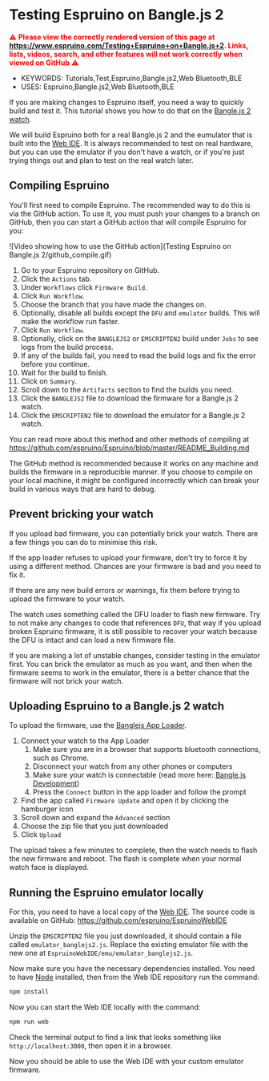 <!--- Copyright (c) 2016 Gordon Williams, Pur3 Ltd. See the file LICENSE for copying permission. -->
Testing Espruino on Bangle.js 2
===============================

<span style="color:red">:warning: **Please view the correctly rendered version of this page at https://www.espruino.com/Testing+Espruino+on+Bangle.js+2. Links, lists, videos, search, and other features will not work correctly when viewed on GitHub** :warning:</span>

* KEYWORDS: Tutorials,Test,Espruino,Bangle.js2,Web Bluetooth,BLE
* USES: Espruino,Bangle.js2,Web Bluetooth,BLE

If you are making changes to Espruino itself, you need a way to quickly build and test it. This tutorial shows you how to do that on the [Bangle.js 2 watch](https://www.espruino.com/Bangle.js2).

We will build Espruino both for a real Bangle.js 2 and the eumulator that is built into the [Web IDE](https://www.espruino.com/Web+IDE). It is always recommended to test on real hardware, but you can use the emulator if you don't have a watch, or if you're just trying things out and plan to test on the real watch later.


Compiling Espruino
------------------

You'll first need to compile Espruino. The recommended way to do this is via the GitHub action. To use it, you must push your changes to a branch on GitHub, then you can start a GitHub action that will compile Espruino for you:

![Video showing how to use the GitHub action](Testing Espruino on Bangle.js 2/github_compile.gif)

1. Go to your Espruino repository on GitHub.
2. Click the `Actions` tab.
3. Under `Workflows` click `Firmware Build`.
4. Click `Run Workflow`.
5. Choose the branch that you have made the changes on.
6. Optionally, disable all builds except the `DFU` and `emulator` builds. This will make the workflow run faster.
7. Click `Run Workflow`.
8. Optionally, click on the `BANGLEJS2` or `EMSCRIPTEN2` build under `Jobs` to see logs from the build process.
9. If any of the builds fail, you need to read the build logs and fix the error before you continue.
10. Wait for the build to finish.
11. Click on `Summary`.
12. Scroll down to the `Artifacts` section to find the builds you need.
13. Click the `BANGLEJS2` file to download the firmware for a Bangle.js 2 watch.
14. Click the `EMSCRIPTEN2` file to download the emulator for a Bangle.js 2 watch.

You can read more about this method and other methods of compiling at https://github.com/espruino/Espruino/blob/master/README_Building.md

The GitHub method is recommended because it works on any machine and builds the firmware in a reproducible manner. If you choose to compile on your local machine, it might be configured incorrectly which can break your build in various ways that are hard to debug.


Prevent bricking your watch
---------------------------

If you upload bad firmware, you can potentially brick your watch. There are a few things you can do to minimise this risk.

If the app loader refuses to upload your firmware, don't try to force it by using a different method. Chances are your firmware is bad and you need to fix it.

If there are any new build errors or warnings, fix them before trying to upload the firmware to your watch.

The watch uses something called the DFU loader to flash new firmware. Try to not make any changes to code that references `DFU`, that way if you upload broken Espruino firmware, it is still possible to recover your watch because the DFU is intact and can load a new firmware file.

If you are making a lot of unstable changes, consider testing in the emulator first. You can brick the emulator as much as you want, and then when the firmware seems to work in the emulator, there is a better chance that the firmware will not brick your watch.


Uploading Espruino to a Bangle.js 2 watch
-----------------------------------------

To upload the firmware, use the [Banglejs App Loader](https://banglejs.com/apps/?id=fwupdate).

1. Connect your watch to the App Loader
   1. Make sure you are in a browser that supports bluetooth connections, such as Chrome.
   2. Disconnect your watch from any other phones or computers
   3. Make sure your watch is connectable (read more here: [Bangle.js Development](https://www.espruino.com/Bangle.js+Development))
   4. Press the `Connect` button in the app loader and follow the prompt
2. Find the app called `Firmware Update` and open it by clicking the hamburger icon
3. Scroll down and expand the `Advanced` section
4. Choose the zip file that you just downloaded
5. Click `Upload`

The upload takes a few minutes to complete, then the watch needs to flash the new firmware and reboot. The flash is complete when your normal watch face is displayed.


Running the Espruino emulator locally
-------------------------------------

For this, you need to have a local copy of the [Web IDE](https://www.espruino.com/Web+IDE). The source code is available on GitHub: https://github.com/espruino/EspruinoWebIDE

Unzip the `EMSCRIPTEN2` file you just downloaded, it should contain a file called `emulator_banglejs2.js`. Replace the existing emulator file with the new one at `EspruinoWebIDE/emu/emulator_banglejs2.js`.

Now make sure you have the necessary dependencies installed. You need to have [Node](https://nodejs.org) installed, then from the Web IDE repository run the command:

```sh
npm install
```

Now you can start the Web IDE locally with the command:

```sh
npm run web
```

Check the terminal output to find a link that looks something like `http://localhost:3000`, then open it in a browser.

Now you should be able to use the Web IDE with your custom emulator firmware.
